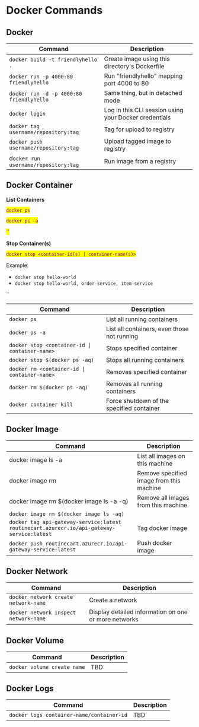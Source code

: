 # Docker Commands

## Docker

| Command                                  | Description                                           |
| ---------------------------------------- | ----------------------------------------------------- |
| `docker build -t friendlyhello .`        | Create image using this directory's Dockerfile        |
| `docker run -p 4000:80 friendlyhello`    | Run "friendlyhello" mapping port 4000 to 80           |
| `docker run -d -p 4000:80 friendlyhello` | Same thing, but in detached mode                      |
| `docker login`                           | Log in this CLI session using your Docker credentials |
| `docker tag  username/repository:tag`    | Tag  for upload to registry                           |
| `docker push username/repository:tag`    | Upload tagged image to registry                       |
| d`ocker run username/repository:tag`     | Run image from a registry                             |

## Docker Container

**List Containers**

<mark style="color:purple;">`docker ps`</mark>

<mark style="color:purple;">`docker ps -a`</mark>

<mark style="color:purple;">``</mark>

**Stop Container(s)**

<mark style="color:purple;">`docker stop <container-id(s) | container-name(s)>`</mark>

Example:

* `docker stop hello-world`
* `docker stop hello-world, order-service, item-service`

``

| Command                                        | Description                                 |
| ---------------------------------------------- | ------------------------------------------- |
| `docker ps`                                    | List all running containers                 |
| `docker ps -a`                                 | List all containers, even those not running |
| `docker stop <container-id \| container-name>` | Stops specified container                   |
| `docker stop $(docker ps -aq)`                 | Stops all running containers                |
| `docker rm <container-id \| container-name>`   | Removes specified container                 |
| `docker rm $(docker ps -aq)`                   | Removes all running containers              |
| `docker container kill`                        | Force shutdown of the specified container   |

## Docker Image

| Command                                                                                   | Description                              |
| ----------------------------------------------------------------------------------------- | ---------------------------------------- |
| docker image ls -a                                                                        | List all images on this machine          |
| docker image rm                                                                           | Remove specified image from this machine |
| docker image rm $(docker image ls -a -q)                                                  | Remove all images from this machine      |
| `docker image rm $(docker image ls -aq)`                                                  |                                          |
| `docker tag api-gateway-service:latest routinecart.azurecr.io/api-gateway-service:latest` | Tag docker image                         |
| `docker push routinecart.azurecr.io/api-gateway-service:latest`                           | Push docker image                        |

## Docker Network

| Command                               | Description                                          |
| ------------------------------------- | ---------------------------------------------------- |
| `docker network create network-name`  | Create a network                                     |
| `docker network inspect network-name` | Display detailed information on one or more networks |

## Docker Volume

| Command                     | Description |
| --------------------------- | ----------- |
| `docker volume create name` | TBD         |

## Docker Logs

| Command                                   | Description |
| ----------------------------------------- | ----------- |
| `docker logs container-name/container-id` | TBD         |
